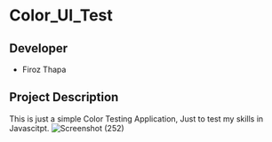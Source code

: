 # Color_UI_Test

## Developer
* Firoz Thapa

## Project Description

This is just a simple Color Testing Application, Just to test my skills in Javascitpt.
![Screenshot (252)](https://github.com/Firoz-Thapa/Color_UI_Tests/assets/154414703/7dfa05e0-953e-4b2f-8d89-64fe468c1bc7)
